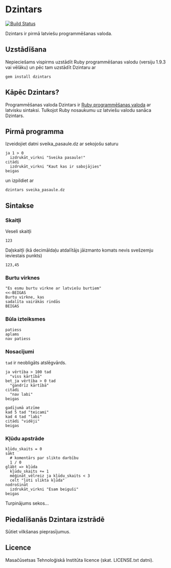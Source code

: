 # Dzintars

[![Build Status](https://travis-ci.org/dzintars-valoda/dzintars.png)](https://travis-ci.org/dzintars-valoda/dzintars)

Dzintars ir pirmā latviešu programmēšanas valoda.

## Uzstādīšana

Nepieciešams vispirms uzstādīt Ruby programmēšanas valodu (versiju 1.9.3 vai vēlāku)
un pēc tam uzstādīt Dzintaru ar

    gem install dzintars

## Kāpēc Dzintars?

Programmēšanas valoda Dzintars ir [Ruby programmēšanas valoda](http://www.ruby-lang.org/) ar latvisku sintaksi.
Tulkojot Ruby nosaukumu uz latviešu valodu sanāca Dzintars.

## Pirmā programma

Izveidojiet datni sveika_pasaule.dz ar sekojošu saturu

    ja 1 > 0
      izdrukāt_virkni "Sveika pasaule!"
    citādi
      izdrukāt_virkni "Kaut kas ir sabojājies"
    beigas

un izpildiet ar

    dzintars sveika_pasaule.dz

## Sintakse

### Skaitļi

Veseli skaitļi

    123

Daļskaitļi (kā decimāldaļu atdalītājs jāizmanto komats nevis svešzemju ieviestais punkts)

    123,45

### Burtu virknes

    "Es esmu burtu virkne ar latviešu burtiem"
    <<-BEIGAS
    Burtu virkne, kas
    sadalīta vairākās rindās
    BEIGAS

### Būla izteiksmes

    patiess
    aplams
    nav patiess

### Nosacījumi

`tad` ir neobligāts atslēgvārds.

    ja vērtība > 100 tad
      "viss kārtībā"
    bet_ja vērtība > 0 tad
      "gandrīz kārtībā"
    citādi
      "nav labi"
    beigas

    gadījumā atzīme
    kad 5 tad "teicami"
    kad 4 tad "labi"
    citādi "vidēji"
    beigas

### Kļūdu apstrāde

    kļūdu_skaits = 0
    sākt
      # komentārs par slikto darbību
      1 / 0
    glābt => kļūda
      kļūdu_skaits += 1
      mēģināt_vēlreiz ja kļūdu_skaits < 3
      celt "ļoti slikta kļūda"
    nodrošināt
      izdrukāt_virkni "Esam beiguši"
    beigas

Turpinājums sekos...

## Piedalīšanās Dzintara izstrādē

Sūtiet vilkšanas pieprasījumus.

## Licence

Masačūsetsas Tehnoloģiskā Institūta licence (skat. LICENSE.txt datni).
